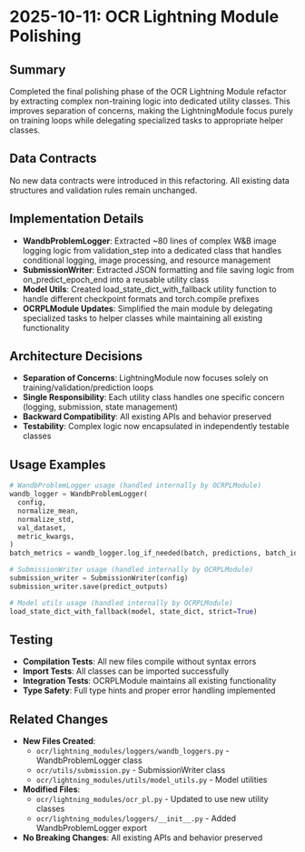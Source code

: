# 2025-10-11: OCR Lightning Module Polishing

## Summary
Completed the final polishing phase of the OCR Lightning Module refactor by extracting complex non-training logic into dedicated utility classes. This improves separation of concerns, making the LightningModule focus purely on training loops while delegating specialized tasks to appropriate helper classes.

## Data Contracts
No new data contracts were introduced in this refactoring. All existing data structures and validation rules remain unchanged.

## Implementation Details
- **WandbProblemLogger**: Extracted ~80 lines of complex W&B image logging logic from validation_step into a dedicated class that handles conditional logging, image processing, and resource management
- **SubmissionWriter**: Extracted JSON formatting and file saving logic from on_predict_epoch_end into a reusable utility class
- **Model Utils**: Created load_state_dict_with_fallback utility function to handle different checkpoint formats and torch.compile prefixes
- **OCRPLModule Updates**: Simplified the main module by delegating specialized tasks to helper classes while maintaining all existing functionality

## Architecture Decisions
- **Separation of Concerns**: LightningModule now focuses solely on training/validation/prediction loops
- **Single Responsibility**: Each utility class handles one specific concern (logging, submission, state management)
- **Backward Compatibility**: All existing APIs and behavior preserved
- **Testability**: Complex logic now encapsulated in independently testable classes

## Usage Examples
```python
# WandbProblemLogger usage (handled internally by OCRPLModule)
wandb_logger = WandbProblemLogger(
  config,
  normalize_mean,
  normalize_std,
  val_dataset,
  metric_kwargs,
)
batch_metrics = wandb_logger.log_if_needed(batch, predictions, batch_idx)

# SubmissionWriter usage (handled internally by OCRPLModule)
submission_writer = SubmissionWriter(config)
submission_writer.save(predict_outputs)

# Model utils usage (handled internally by OCRPLModule)
load_state_dict_with_fallback(model, state_dict, strict=True)
```

## Testing
- **Compilation Tests**: All new files compile without syntax errors
- **Import Tests**: All classes can be imported successfully
- **Integration Tests**: OCRPLModule maintains all existing functionality
- **Type Safety**: Full type hints and proper error handling implemented

## Related Changes
- **New Files Created**:
  - `ocr/lightning_modules/loggers/wandb_loggers.py` - WandbProblemLogger class
  - `ocr/utils/submission.py` - SubmissionWriter class
  - `ocr/lightning_modules/utils/model_utils.py` - Model utilities
- **Modified Files**:
  - `ocr/lightning_modules/ocr_pl.py` - Updated to use new utility classes
  - `ocr/lightning_modules/loggers/__init__.py` - Added WandbProblemLogger export
- **No Breaking Changes**: All existing APIs and behavior preserved
